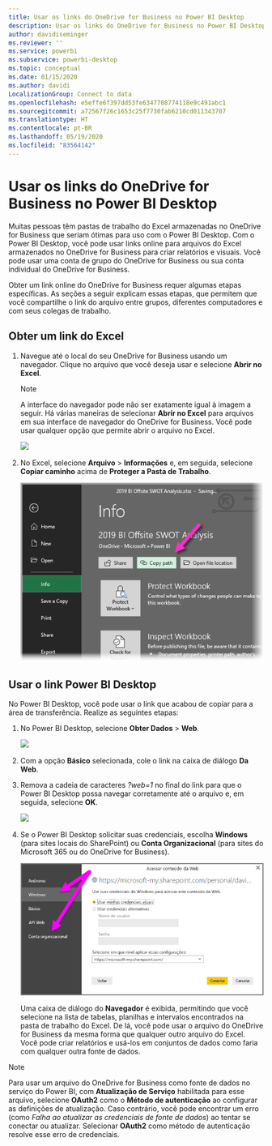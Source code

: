 ```yaml
---
title: Usar os links do OneDrive for Business no Power BI Desktop
description: Usar os links do OneDrive for Business no Power BI Desktop
author: davidiseminger
ms.reviewer: ''
ms.service: powerbi
ms.subservice: powerbi-desktop
ms.topic: conceptual
ms.date: 01/15/2020
ms.author: davidi
LocalizationGroup: Connect to data
ms.openlocfilehash: e5effe6f397dd53fe6347708774118e9c491abc1
ms.sourcegitcommit: a72567f26c1653c25f7730fab6210cd011343707
ms.translationtype: HT
ms.contentlocale: pt-BR
ms.lasthandoff: 05/19/2020
ms.locfileid: "83564142"
---
```

# <a name="use-onedrive-for-business-links-in-power-bi-desktop"></a>Usar os links do OneDrive for Business no Power BI Desktop
Muitas pessoas têm pastas de trabalho do Excel armazenadas no OneDrive for Business que seriam ótimas para uso com o Power BI Desktop. Com o Power BI Desktop, você pode usar links online para arquivos do Excel armazenados no OneDrive for Business para criar relatórios e visuais. Você pode usar uma conta de grupo do OneDrive for Business ou sua conta individual do OneDrive for Business.

Obter um link online do OneDrive for Business requer algumas etapas específicas. As seções a seguir explicam essas etapas, que permitem que você compartilhe o link do arquivo entre grupos, diferentes computadores e com seus colegas de trabalho.

## <a name="get-a-link-from-excel"></a>Obter um link do Excel
1. Navegue até o local do seu OneDrive for Business usando um navegador. Clique no arquivo que você deseja usar e selecione **Abrir no Excel**.
   
   > [!NOTE]
   > A interface do navegador pode não ser exatamente igual à imagem a seguir. Há várias maneiras de selecionar **Abrir no Excel** para arquivos em sua interface de navegador do OneDrive for Business. Você pode usar qualquer opção que permite abrir o arquivo no Excel.
   > 
   > 
   
   ![](media/desktop-use-onedrive-business-links/odb-links_02.png)
2. No Excel, selecione **Arquivo** > **Informações** e, em seguida, selecione **Copiar caminho** acima de **Proteger a Pasta de Trabalho**.
   
   ![](media/desktop-use-onedrive-business-links/onedrive-copy-path.png)

## <a name="use-the-link-in-power-bi-desktop"></a>Usar o link Power BI Desktop
No Power BI Desktop, você pode usar o link que acabou de copiar para a área de transferência. Realize as seguintes etapas:

1. No Power BI Desktop, selecione **Obter Dados** > **Web**.
   
   ![](media/desktop-use-onedrive-business-links/power-bi-web-link-onedrive.png)
2. Com a opção **Básico** selecionada, cole o link na caixa de diálogo **Da Web**.
3. Remova a cadeia de caracteres *?web=1* no final do link para que o Power BI Desktop possa navegar corretamente até o arquivo e, em seguida, selecione **OK**.
   
    ![](media/desktop-use-onedrive-business-links/power-bi-web-link-confirmation.png) 
4. Se o Power BI Desktop solicitar suas credenciais, escolha **Windows** (para sites locais do SharePoint) ou **Conta Organizacional** (para sites do Microsoft 365 ou do OneDrive for Business).
   
   ![](media/desktop-use-onedrive-business-links/odb-links_06.png)

   Uma caixa de diálogo do **Navegador** é exibida, permitindo que você selecione na lista de tabelas, planilhas e intervalos encontrados na pasta de trabalho do Excel. De lá, você pode usar o arquivo do OneDrive for Business da mesma forma que qualquer outro arquivo do Excel. Você pode criar relatórios e usá-los em conjuntos de dados como faria com qualquer outra fonte de dados.

> [!NOTE]
> Para usar um arquivo do OneDrive for Business como fonte de dados no serviço do Power BI, com **Atualização de Serviço** habilitada para esse arquivo, selecione **OAuth2** como o **Método de autenticação** ao configurar as definições de atualização. Caso contrário, você pode encontrar um erro (como *Falha ao atualizar as credenciais de fonte de dados*) ao tentar se conectar ou atualizar. Selecionar **OAuth2** como método de autenticação resolve esse erro de credenciais.
> 
> 

